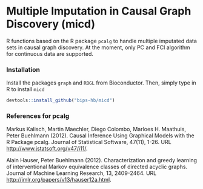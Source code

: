 # Multiple Imputation in Causal Graph Discovery (micd)

R functions based on the R package `pcalg` to handle multiple imputated data sets in causal graph discovery. 
At the moment, only PC and FCI algorithm for continuous data are supported. 

### Installation 
Install the packages `graph` and `RBGL` from Bioconductor. 
Then, simply type in R to install `micd`

```R
devtools::install_github("bips-hb/micd")
```

### References for pcalg

Markus Kalisch, Martin Maechler, Diego Colombo, Marloes H. Maathuis, Peter Buehlmann (2012). Causal Inference Using Graphical Models with the R Package pcalg. Journal of Statistical Software, 47(11), 1-26. URL http://www.jstatsoft.org/v47/i11/.

Alain Hauser, Peter Buehlmann (2012). Characterization and greedy learning of interventional Markov equivalence classes of directed acyclic graphs. Journal of Machine Learning Research, 13, 2409-2464. URL http://jmlr.org/papers/v13/hauser12a.html.
